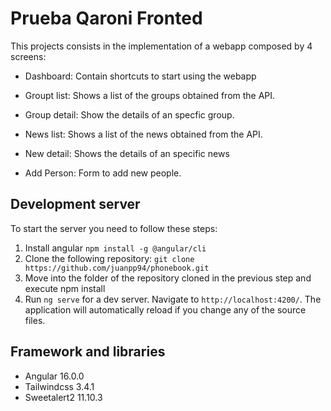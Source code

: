 # Prueba Qaroni Fronted
This projects consists in the implementation of a webapp composed by 4 screens:

- Dashboard: Contain shortcuts to start using the webapp

- Groupt list: Shows a list of the groups obtained from the API.

- Group detail: Show the details of an specfic group.

- News list: Shows a list of the news obtained from the API.

- New detail: Shows the details of an specific news

- Add Person: Form to add new people.


## Development server

To start the server you need to follow these steps:
1. Install angular `npm install -g @angular/cli`
2. Clone the following repository: `git clone https://github.com/juanpp94/phonebook.git`
3. Move into the folder of the repository cloned in the previous step and execute npm install
4. Run `ng serve` for a dev server. Navigate to `http://localhost:4200/`. The application will automatically reload if you change any of the source files.

## Framework and libraries
- Angular 16.0.0
- Tailwindcss 3.4.1
- Sweetalert2 11.10.3


